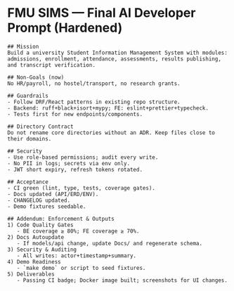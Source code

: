 # FMU SIMS — Final AI Developer Prompt (Hardened)

    ## Mission
    Build a university Student Information Management System with modules:
    admissions, enrollment, attendance, assessments, results publishing, and transcript verification.

    ## Non-Goals (now)
    No HR/payroll, no hostel/transport, no research grants.

    ## Guardrails
    - Follow DRF/React patterns in existing repo structure.
    - Backend: ruff+black+isort+mypy; FE: eslint+prettier+typecheck.
    - Tests first for new endpoints/components.

    ## Directory Contract
    Do not rename core directories without an ADR. Keep files close to their domains.

    ## Security
    - Use role-based permissions; audit every write.
    - No PII in logs; secrets via env only.
    - JWT short expiry, refresh tokens rotated.

    ## Acceptance
    - CI green (lint, type, tests, coverage gates).
    - Docs updated (API/ERD/ENV).
    - CHANGELOG updated.
    - Demo fixtures seedable.

    ## Addendum: Enforcement & Outputs
    1) Code Quality Gates
       - BE coverage ≥ 80%; FE coverage ≥ 70%.
    2) Docs Autoupdate
       - If models/api change, update Docs/ and regenerate schema.
    3) Security & Auditing
       - All writes: actor+timestamp+summary.
    4) Demo Readiness
       - `make demo` or script to seed fixtures.
    5) Deliverables
       - Passing CI badge; Docker image built; screenshots for UI changes.
